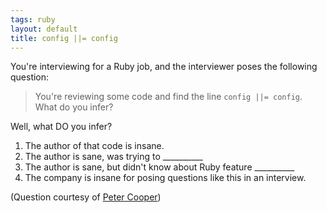 ```yaml
---
tags: ruby
layout: default
title: config ||= config
---
```


You're interviewing for a Ruby job, and the interviewer poses the following question:

> You're reviewing some code and find the line `config ||= config`. What do you infer?

Well, what DO you infer?

1. The author of that code is insane.
3. The author is sane, was trying to \_\_\_\_\_\_\_\_\_\_
2. The author is sane, but didn't know about Ruby feature \_\_\_\_\_\_\_\_\_\_
3. The company is insane for posing questions like this in an interview.

(Question courtesy of [Peter Cooper](http://peterc.org/))